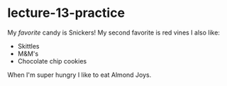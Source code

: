 # lecture-13-practice

My *favorite* candy is Snickers! My second favorite is red vines I also like:

- Skittles
- M&M's
- Chocolate chip cookies

When I'm super hungry I like to eat Almond Joys.